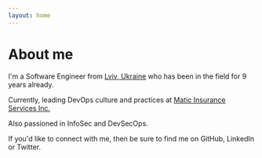```yaml
---
layout: home
---
```

# About me

I'm a Software Engineer from [Lviv, Ukraine](https://www.lonelyplanet.com/ukraine/western-ukraine/lviv) who has been in the field for 9 years already.

Currently, leading DevOps culture and practices at [Matic Insurance Services Inc.](https://matic.com)

Also passioned in InfoSec and DevSecOps.

If you'd like to connect with me, then be sure to find me on GitHub, LinkedIn or Twitter.